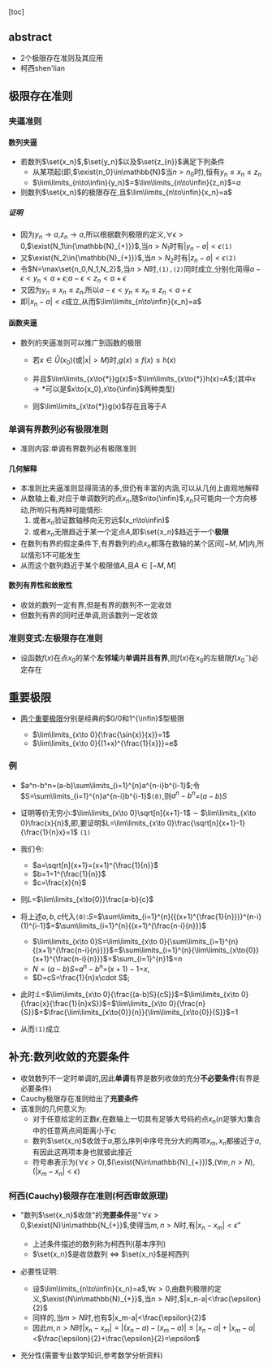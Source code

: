 

[toc]

## abstract

- 2个极限存在准则及其应用
- 柯西shen'lian

## 极限存在准则

### 夹逼准则

#### 数列夹逼

- 若数列$\set{x_n}$,$\set{y_n}$以及$\set{z_{n}}$满足下列条件
  - 从某项起(即,$\exist{n_0}\in\mathbb{N}$当$n>n_0$时),恒有$y_n\leqslant{x_n}\leqslant{z_n}$
  - $\lim\limits_{n\to\infin}{y_n}$=$\lim\limits_{n\to\infin}{z_n}$=$a$
- 则数列$\set{x_n}$的极限存在,且$\lim\limits_{n\to\infin}{x_n}=a$

##### 证明

- 因为$y_n\to{a}$,$z_n\to{a}$,所以根据数列极限的定义,$\forall{\epsilon}>0$,$\exist{N_1\in{\mathbb{N}_{+}}}$,当$n>N_1$时有$|y_n-a|<\epsilon$`(1)`
- 又$\exist{N_2\in{\mathbb{N}_{+}}}$,当$n>N_2$时有$|z_n-a|<\epsilon$`(2)`
- 令$N=\max\set{n_0,N_1,N_2}$,当$n>N$时,`(1),(2)`同时成立,分别化简得$a-\epsilon<y_n<a+\epsilon$;$a-\epsilon<z_n<a+\epsilon$
- 又因为$y_n\leqslant{x_n}\leqslant{z_n}$,所以$a-\epsilon<y_n\leqslant{x_n}\leqslant{z_n}<a+\epsilon$
- 即$|x_n-a|<\epsilon$成立,从而$\lim\limits_{n\to\infin}{x_n}=a$

#### 函数夹逼

- 数列的夹逼准则可以推广到函数的极限

  - 若$x\in\mathring{U}(x_0)$(或$|x|>M$)时,$g(x)\leqslant{f(x)}\leqslant{h(x)}$

  - 并且$\lim\limits_{x\to{*}}g(x)$=$\lim\limits_{x\to{*}}h(x)=A$;(其中$x\to{*}$可以是$x\to{x_0},x\to{\infin}$两种类型)
  - 则$\lim\limits_{x\to{*}}g(x)$存在且等于$A$

### 单调有界数列必有极限准则

- 准则内容:单调有界数列必有极限准则

#### 几何解释

- 本准则比夹逼准则显得简洁的多,但仍有丰富的内涵,可以从几何上直观地解释
- 从数轴上看,对应于单调数列的点$x_n$,随$n\to{\infin}$,$x_n$只可能向一个方向移动,所哟只有两种可能情形:
  1. 或者$x_n$验证数轴移向无穷远$(x_n\to\infin)$
  2. 或者$x_n$无限趋近于某一个定点$A$,即$\set{x_n}$趋近于一个**极限**
- 在数列有界的假定条件下,有界数列的点$x_n$都落在数轴的某个区间$[-M,M]$内,所以情形1不可能发生
- 从而这个数列趋近于某个极限值$A$,且$A\in[-M,M]$



#### 数列有界性和敛散性

- 收敛的数列一定有界,但是有界的数列不一定收敛
- 但数列有界的同时还单调,则该数列一定收敛

### 准则变式:左极限存在准则

- 设函数$f(x)$在点$x_0$的某个**左邻域**内**单调并且有界**,则$f(x)$在$x_0$的左极限$f(x_0^{-})$必定存在



## 重要极限

- [两个重要极限](http://t.csdnimg.cn/q6dg9)分别是经典的$0/0和1^{\infin}$型极限

  - $\lim\limits_{x\to 0}{\frac{\sin{x}}{x}}=1$
  - $\lim\limits_{x\to 0}{(1+x)^{\frac{1}{x}}}=e$

  



### 例



- $a^n-b^n=(a-b)\sum\limits_{i=1}^{n}a^{n-i}b^{i-1}$;令$S=\sum\limits_{i=1}^{n}a^{n-i}b^{i-1}$`(0)`,则$a^{n}-b^{n}$=$(a-b)S$

- 证明等价无穷小:$\lim\limits_{x\to  0}\sqrt[n]{x+1}-1$ $\sim$ $\lim\limits_{x\to 0}\frac{x}{n}$,即,要证明$L=\lim\limits_{x\to 0}\frac{\sqrt[n]{x+1}-1}{\frac{1}{n}x}=1$ `(1)`
- 我们令:
  - $a=\sqrt[n]{x+1}=(x+1)^{\frac{1}{n}}$
  - $b=1=1^{\frac{1}{n}}$ 
  - $c=\frac{x}{n}$
- 则$L$=$\lim\limits_{x\to{0}}\frac{a-b}{c}$
- 将上述$a,b,c$代入`(0)`:$S$=$\sum\limits_{i=1}^{n}({(x+1)^{\frac{1}{n}})}^{n-i}(1)^{i-1}$=$\sum\limits_{i=1}^{n}{(x+1)^{\frac{n-i}{n}}}$
  - $\lim\limits_{x\to 0}S=\lim\limits_{x\to  0}{\sum\limits_{i=1}^{n}{(x+1)^{\frac{n-i}{n}}}}$=$\sum\limits_{i=1}^{n}{\lim\limits_{x\to{0}}(x+1)^{\frac{n-i}{n}}}$=$\sum_{i=1}^{n}1$=$n$
  - $N=(a-b)S$=$a^{n}-b^{n}$=$(x+1)-1$=$x$,
  - $D=cS=\frac{1}{n}x\cdot S$;

- 此时:$L$=$\lim\limits_{x\to 0}{\frac{(a-b)S}{cS}}$=$\lim\limits_{x\to 0}{\frac{x}{\frac{1}{n}xS}}$=$\lim\limits_{x\to 0}{\frac{n}{S}}$=$\frac{\lim\limits_{x\to{0}}{n}}{\lim\limits_{x\to{0}}{S}}$=$1$

- 从而`(1)`成立

## 补充:数列收敛的充要条件

- 收敛数列不一定时单调的,因此**单调**有界是数列收敛的充分**不必要条件**(有界是必要条件)
- Cauchy极限存在准则给出了**充要条件**
- 该准则的几何意义为:
  - 对于任意给定的正数$\epsilon$,在数轴上一切具有足够大号码的点$x_n$($n$足够大)集合中的任意两点间距离小于$\epsilon$;
  - 数列$\set{x_n}$收敛于$a$,那么序列中序号充分大的两项$x_m,x_n$都接近于$a$,有因此这两项本身也就彼此接近
  - 符号串表示为$(\forall{\epsilon>0})$,$(\exist{N\in\mathbb{N}_{+}})$,$(\forall{m,n>N})$,$(|x_m-x_n|<\epsilon)$

### 柯西(Cauchy)极限存在准则(柯西审敛原理)

- "数列$\set{x_n}$收敛"的**充要条件**是"$\forall{\epsilon>0}$,$\exist{N}\in\mathbb{N_{+}}$,使得当$m,n>N$时,有$|x_n-x_m|<\epsilon$"
  - 上述条件描述的数列称为柯西列(基本序列)
  - $\set{x_n}$是收敛数列 $\Leftrightarrow$ $\set{x_n}$是柯西列
- 必要性证明:
  - 设$\lim\limits_{n\to\infin}{x_n}=a$,$\forall{\epsilon>0}$,由数列极限的定义,$\exist{N\in\mathbb{N}_{+}}$,当$n>N$时,$|x_n-a|<\frac{\epsilon}{2}$
  - 同样的,当$m>N$时,也有$|x_m-a|<\frac{\epsilon}{2}$
  - 因此$m,n>N$时$|x_n-x_m|=|(x_n-a)-(x_m-a)|\leqslant{|x_n-a|+|x_m-a|}$<$\frac{\epsilon}{2}+\frac{\epsilon}{2}=\epsilon$

- 充分性(需要专业数学知识,参考数学分析资料)



